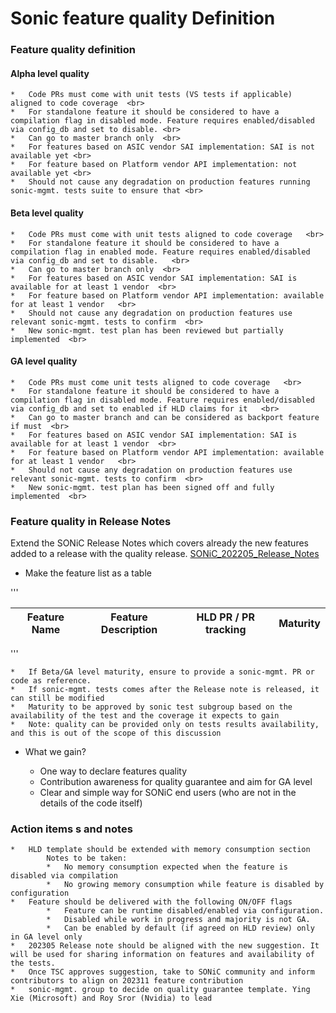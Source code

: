 # Sonic feature quality Definition


### Feature quality definition

#### Alpha level quality

	*	Code PRs must come with unit tests (VS tests if applicable) aligned to code coverage  <br>
	*	For standalone feature it should be considered to have a compilation flag in disabled mode. Feature requires enabled/disabled via config_db and set to disable. <br>
	*	Can go to master branch only  <br> 
	*	For features based on ASIC vendor SAI implementation: SAI is not available yet <br> 
	*	For feature based on Platform vendor API implementation: not available yet <br> 
	*	Should not cause any degradation on production features running sonic-mgmt. tests suite to ensure that <br> 
	
#### Beta level quality

	*	Code PRs must come with unit tests aligned to code coverage   <br>
	*	For standalone feature it should be considered to have a compilation flag in enabled mode. Feature requires enabled/disabled via config_db and set to disable.   <br>
	*	Can go to master branch only  <br>
	*	For features based on ASIC vendor SAI implementation: SAI is available for at least 1 vendor  <br>
	*	For feature based on Platform vendor API implementation: available for at least 1 vendor   <br>
	*	Should not cause any degradation on production features use relevant sonic-mgmt. tests to confirm  <br>
	*	New sonic-mgmt. test plan has been reviewed but partially implemented  <br>

#### GA level quality 

	*	Code PRs must come unit tests aligned to code coverage   <br>
	*	For standalone feature it should be considered to have a compilation flag in disabled mode. Feature requires enabled/disabled via config_db and set to enabled if HLD claims for it   <br>
	*	Can go to master branch and can be considered as backport feature if must  <br>
	*	For features based on ASIC vendor SAI implementation: SAI is available for at least 1 vendor  <br>
	*	For feature based on Platform vendor API implementation: available for at least 1 vendor   <br>
	*	Should not cause any degradation on production features use relevant sonic-mgmt. tests to confirm  <br>
	*	New sonic-mgmt. test plan has been signed off and fully implemented  <br>
	

### Feature quality in Release Notes

Extend the SONiC Release Notes which covers already the new features added to a release with the quality release. [SONiC_202205_Release_Notes](https://github.com/sonic-net/SONiC/blob/master/doc/SONiC_202205_Release_Notes.md#feature-list)

 - Make the feature list as a table

'''

 | Feature Name | Feature Description | HLD PR / PR tracking | Maturity |
 |----------|----------|----------|----------|

'''

	*	If Beta/GA level maturity, ensure to provide a sonic-mgmt. PR or code as reference. 
	*	If sonic-mgmt. tests comes after the Release note is released, it can still be modified
	*	Maturity to be approved by sonic test subgroup based on the availability of the test and the coverage it expects to gain
	*	Note: quality can be provided only on tests results availability, and this is out of the scope of this discussion 

 - What we gain?

	*	One way to declare features quality
	*	Contribution awareness for quality guarantee and aim for GA level
	*	Clear and simple way for SONiC end users (who are not in the details of the code itself)
	

### Action items s and notes

	*	HLD template should be extended with memory consumption section
			Notes to be taken:
			*	No memory consumption expected when the feature is disabled via compilation 
			*	No growing memory consumption while feature is disabled by configuration
	*	Feature should be delivered with the following ON/OFF flags
			*	Feature can be runtime disabled/enabled via configuration. 
			*	Disabled while work in progress and majority is not GA.
			*	Can be enabled by default (if agreed on HLD review) only in GA level only
	*	202305 Release note should be aligned with the new suggestion. It will be used for sharing information on features and availability of the tests.
	*	Once TSC approves suggestion, take to SONiC community and inform contributors to align on 202311 feature contribution
	*	sonic-mgmt. group to decide on quality guarantee template. Ying Xie (Microsoft) and Roy Sror (Nvidia) to lead

























 